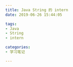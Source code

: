 ```yaml
---
title: Java String 的 intern
date: 2019-06-26 15:44:05

tags:
- Java
- String
- intern

categories:
- 学习笔记

---
```



  
